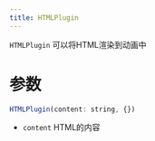 ```yaml
---
title: HTMLPlugin
---
```


`HTMLPlugin` 可以将HTML渲染到动画中

# 参数

```javascript
HTMLPlugin(content: string, {})
```

- `content` HTML的内容